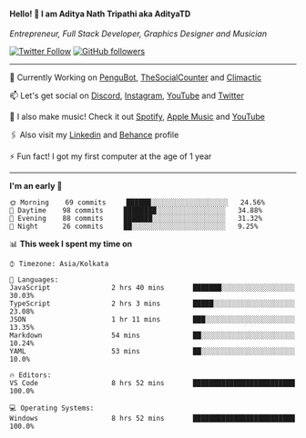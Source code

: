 <h4>Hello! 👋 I am Aditya Nath Tripathi aka AdityaTD</h4>
<p><em>Entrepreneur, Full Stack Developer, Graphics Designer and Musician</em></p>

[![Twitter Follow](https://img.shields.io/twitter/follow/adityatripathid?label=Follow)](https://twitter.com/adityatripathid)
[![GitHub followers](https://img.shields.io/github/followers/AdityaTD?label=Follow&style=social)](https://github.com/AdityaTD)

----
🔭 Currently Working on [PenguBot](https://github.com/PenguBot), [TheSocialCounter](https://thesocialcounter.com) and [Climactic](https://climactic.co)

📫 Let's get social on [Discord](https://discord.gg/cu8aMYw), [Instagram](https://instagram.com/aditya_td), [YouTube](https://youtube.com/AdityaTD) and [Twitter](https://twitter.com/adityatripathid)

🎵 I also make music! Check it out [Spotify](https://open.spotify.com/artist/3MKIyx6JG4TwZNSHnmNyMm), [Apple Music](https://music.apple.com/us/artist/aditya-tripathi/1504395195) and [YouTube](https://youtube.com/AdityaTD)

🖇️ Also visit my [Linkedin](https://www.linkedin.com/in/adityatd) and [Behance](https://www.behance.net/AdityaTD) profile

⚡ Fun fact! I got my first computer at the age of 1 year

----

<!--START_SECTION:waka-->
**I'm an early 🐤** 

```text
🌞 Morning    69 commits     ██████░░░░░░░░░░░░░░░░░░░   24.56% 
🌆 Daytime    98 commits     ████████░░░░░░░░░░░░░░░░░   34.88% 
🌃 Evening    88 commits     ███████░░░░░░░░░░░░░░░░░░   31.32% 
🌙 Night      26 commits     ██░░░░░░░░░░░░░░░░░░░░░░░   9.25%

```


📊 **This week I spent my time on** 

```text
⌚︎ Timezone: Asia/Kolkata

💬 Languages: 
JavaScript               2 hrs 40 mins       ███████░░░░░░░░░░░░░░░░░░   30.03% 
TypeScript               2 hrs 3 mins        █████░░░░░░░░░░░░░░░░░░░░   23.08% 
JSON                     1 hr 11 mins        ███░░░░░░░░░░░░░░░░░░░░░░   13.35% 
Markdown                 54 mins             ██░░░░░░░░░░░░░░░░░░░░░░░   10.24% 
YAML                     53 mins             ██░░░░░░░░░░░░░░░░░░░░░░░   10.0%

🔥 Editors: 
VS Code                  8 hrs 52 mins       █████████████████████████   100.0%

💻 Operating Systems: 
Windows                  8 hrs 52 mins       █████████████████████████   100.0%

```


<!--END_SECTION:waka-->